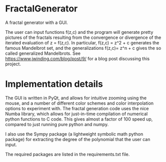 # FractalGenerator
A fractal generator with a GUI.

The user can input functions f(z,c) and the program will generate pretty pictures of 
the fractals resulting from the convergence or divergence of the iterated evaluation
of z = f(z,c). In particular, f(z,c) = z^2 + c  generates the famous Mandelbrot set, 
and the generalizations f(z,c)= z^n + c gives the so called generalized Mandelbrots. 
See https://www.jwinding.com/blog/post/9/ for a blog post discussing this project. 

# Implementation details

The GUI is written in PyQt, and allows for intuitive zooming using the mouse, and a 
number of different color schemes and color interpolation options to experiment with. 
The fractal generation code uses the nice Numba library, which allows for just-in-time
compilation of numerical python functions to C code. This gives almost a factor of 100 
speed up, compared to just running pure python and numpy. 

I also use the Sympy package (a lightweight symbolic math python package) for extracting
the degree of the polynomial that the user can input. 

The required packages are listed in the requirements.txt file. 
